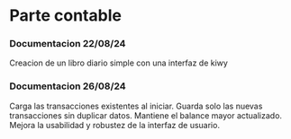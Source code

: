 # Parte contable 
### Documentacion 22/08/24
Creacion de un libro diario simple con una interfaz de kiwy 
### Documentacion 26/08/24
Carga las transacciones existentes al iniciar.
Guarda solo las nuevas transacciones sin duplicar datos.
Mantiene el balance mayor actualizado.
Mejora la usabilidad y robustez de la interfaz de usuario.

